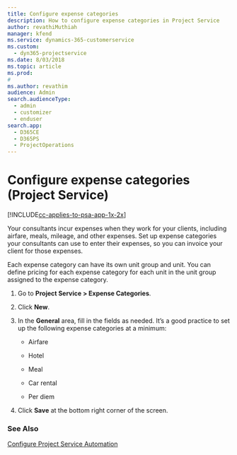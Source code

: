 ```yaml
---
title: Configure expense categories
description: How to configure expense categories in Project Service
author: revathiMuthiah
manager: kfend
ms.service: dynamics-365-customerservice
ms.custom: 
  - dyn365-projectservice
ms.date: 8/03/2018
ms.topic: article
ms.prod: 
#
ms.author: revathim
audience: Admin
search.audienceType: 
  - admin
  - customizer
  - enduser
search.app: 
  - D365CE
  - D365PS
  - ProjectOperations
---
```

# Configure expense categories (Project Service)

[!INCLUDE[cc-applies-to-psa-app-1x-2x](../includes/cc-applies-to-psa-app-1x-2x.md)]

Your consultants incur expenses when they work for your clients, including airfare, meals, mileage, and other expenses. Set up expense categories your consultants can use to enter their expenses, so you can invoice your client for those expenses.  
  
Each expense category can have its own unit group and unit. You can define pricing for each expense category for each unit in the unit group assigned to the expense category.  
  
1.  Go to **Project Service > Expense Categories**.  
  
2.  Click **New**.  
  
3.  In the **General** area, fill in the fields as needed. It’s a good practice to set up the following expense categories at a minimum:  
  
    -   Airfare  
  
    -   Hotel  
  
    -   Meal  
  
    -   Car rental  
  
    -   Per diem  
  
4.  Click **Save** at the bottom right corner of the screen.  
  
### See Also  
 [Configure Project Service Automation](../psa/configure.md)
